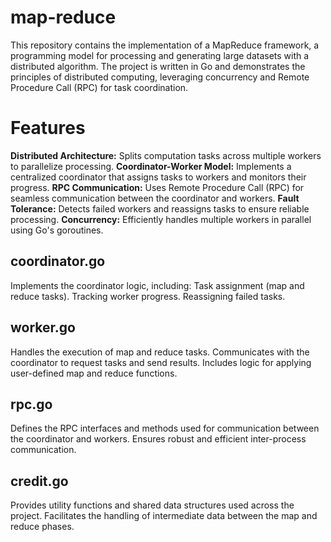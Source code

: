 # map-reduce

This repository contains the implementation of a MapReduce framework, a programming model for processing and generating large datasets with a distributed algorithm. The project is written in Go and demonstrates the principles of distributed computing, leveraging concurrency and Remote Procedure Call (RPC) for task coordination.

# Features

**Distributed Architecture:** Splits computation tasks across multiple workers to parallelize processing.
**Coordinator-Worker Model:** Implements a centralized coordinator that assigns tasks to workers and monitors their progress.
**RPC Communication:** Uses Remote Procedure Call (RPC) for seamless communication between the coordinator and workers.
**Fault Tolerance:** Detects failed workers and reassigns tasks to ensure reliable processing.
**Concurrency:** Efficiently handles multiple workers in parallel using Go's goroutines.

## coordinator.go
Implements the coordinator logic, including:
Task assignment (map and reduce tasks).
Tracking worker progress.
Reassigning failed tasks.


## worker.go
Handles the execution of map and reduce tasks.
Communicates with the coordinator to request tasks and send results.
Includes logic for applying user-defined map and reduce functions.


## rpc.go
Defines the RPC interfaces and methods used for communication between the coordinator and workers.
Ensures robust and efficient inter-process communication.

## credit.go
Provides utility functions and shared data structures used across the project.
Facilitates the handling of intermediate data between the map and reduce phases.
